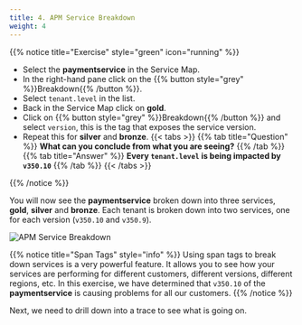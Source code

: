 ```yaml
---
title: 4. APM Service Breakdown
weight: 4
---
```


{{% notice title="Exercise" style="green" icon="running" %}}

* Select the **paymentservice** in the Service Map.
* In the right-hand pane click on the {{% button style="grey"  %}}Breakdown{{% /button %}}.
* Select `tenant.level` in the list.
* Back in the Service Map click on **gold**.
* Click on {{% button style="grey"  %}}Breakdown{{% /button %}} and select `version`, this is the tag that exposes the service version.
* Repeat this for **silver** and **bronze**.
{{< tabs >}}
{{% tab title="Question" %}}
**What can you conclude from what you are seeing?**
{{% /tab %}}
{{% tab title="Answer" %}}
**Every `tenant.level` is being impacted by `v350.10`**
{{% /tab %}}
{{< /tabs >}}

{{% /notice %}}

You will now see the **paymentservice** broken down into three services, **gold**, **silver** and **bronze**. Each tenant is broken down into two services, one for each version (`v350.10` and `v350.9`).

![APM Service Breakdown](../images/apm-service-breakdown.png)

{{% notice title="Span Tags" style="info" %}}
Using span tags to break down services is a very powerful feature. It allows you to see how your services are performing for different customers, different versions, different regions, etc. In this exercise, we have determined that `v350.10` of the **paymentservice** is causing problems for all our customers.
{{% /notice %}}

Next, we need to drill down into a trace to see what is going on.
